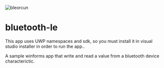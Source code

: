 ![bleorcun](https://user-images.githubusercontent.com/52966278/124142653-13131f00-da93-11eb-9fe4-8faa23768daf.PNG)
# bluetooth-le
This app uses UWP namespaces and sdk, so you must install it in visual studio installer in order to run the app..

A sample winforms app that write and read a value from a bluetooth device characterictic.


